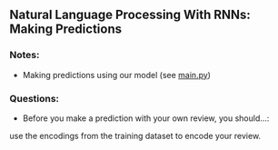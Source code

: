 ## Natural Language Processing With RNNs: Making Predictions

### Notes:

- Making predictions using our model (see [main.py](main.py))

### Questions:

- Before you make a prediction with your own review, you should...:

use the encodings from the training dataset to encode your review.
